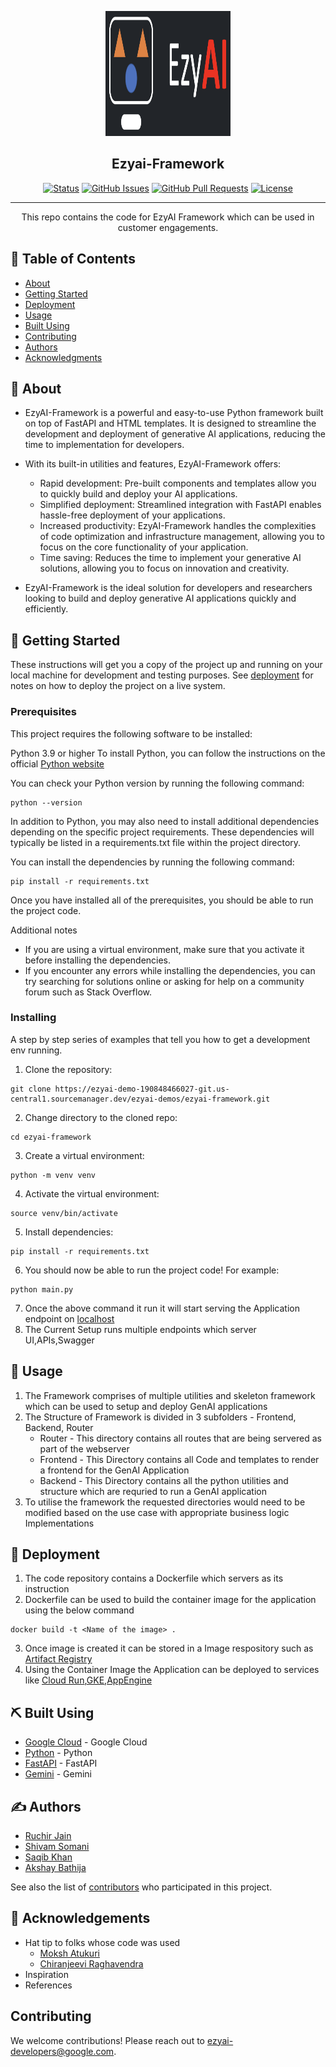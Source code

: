 <p align="center">
  <a href="" rel="noopener">
 <img width=200px height=200px src="frontend/static/img/ezyai.png" alt="EzyAi Logo"></a>
</p>

<h2 align="center">Ezyai-Framework</h3>

<div align="center">

[![Status](https://img.shields.io/badge/status-active-green)]()
[![GitHub Issues](https://img.shields.io/badge/issues-open-orange)](https://ezyai-demo-190848466027.us-central1.sourcemanager.dev/ezyai-demos/ezyai-framework/issues)
[![GitHub Pull Requests](https://img.shields.io/badge/pull%20request-open-orange)](https://ezyai-demo-190848466027.us-central1.sourcemanager.dev/ezyai-demos/ezyai-framework/pulls)
[![License](https://img.shields.io/badge/license-MIT-blue.svg)](/LICENSE)

</div>

---

<p align="center"> 
This repo contains the code for EzyAI Framework which can be used in customer engagements.
    <br> 
</p>

## 📝 Table of Contents

- [About](#about)
- [Getting Started](#getting_started)
- [Deployment](#deployment)
- [Usage](#usage)
- [Built Using](#built_using)
- [Contributing](#contributing)
- [Authors](#authors)
- [Acknowledgments](#acknowledgement)

## 🧐 About <a name = "about"></a>

* EzyAI-Framework is a powerful and easy-to-use Python framework built on top of FastAPI and HTML templates. It is designed to streamline the development and deployment of generative AI applications, reducing the time to implementation for developers.

* With its built-in utilities and features, EzyAI-Framework offers:

  * Rapid development: Pre-built components and templates allow you to quickly build and deploy your AI applications.
  * Simplified deployment: Streamlined integration with FastAPI enables hassle-free deployment of your applications.
  * Increased productivity: EzyAI-Framework handles the complexities of code optimization and infrastructure management, allowing you to focus on the core functionality of your application.
  * Time saving: Reduces the time to implement your generative AI solutions, allowing you to focus on innovation and creativity.
* EzyAI-Framework is the ideal solution for developers and researchers looking to build and deploy generative AI applications quickly and efficiently.

## 🏁 Getting Started <a name = "getting_started"></a>

These instructions will get you a copy of the project up and running on your local machine for development and testing purposes. See [deployment](#deployment) for notes on how to deploy the project on a live system.

### Prerequisites

This project requires the following software to be installed:

Python 3.9 or higher
To install Python, you can follow the instructions on the official [Python website](https://www.python.org/downloads/)

You can check your Python version by running the following command:
```
python --version
```
In addition to Python, you may also need to install additional dependencies depending on the specific project requirements. These dependencies will typically be listed in a requirements.txt file within the project directory.

You can install the dependencies by running the following command:
```
pip install -r requirements.txt
```
Once you have installed all of the prerequisites, you should be able to run the project code.

Additional notes
* If you are using a virtual environment, make sure that you activate it before installing the dependencies.
* If you encounter any errors while installing the dependencies, you can try searching for solutions online or asking for help on a community forum such as Stack Overflow.

### Installing

A step by step series of examples that tell you how to get a development env running.
1. Clone the repository: 
``` 
git clone https://ezyai-demo-190848466027-git.us-central1.sourcemanager.dev/ezyai-demos/ezyai-framework.git 
```
2. Change directory to the cloned repo:
```
cd ezyai-framework
```
3. Create a virtual environment:
```
python -m venv venv
```
4. Activate the virtual environment:
```
source venv/bin/activate
```
5. Install dependencies:
```
pip install -r requirements.txt
```
6. You should now be able to run the project code! For example:
```
python main.py
```
7. Once the above command it run it will start serving the Application endpoint on [localhost](http://localhost:5000)
8. The Current Setup runs multiple endpoints which server UI,APIs,Swagger


## 🎈 Usage <a name="usage"></a>

1. The Framework comprises of multiple utilities and skeleton framework which can be used to setup and deploy GenAI applications 
2. The Structure of Framework is divided in 3 subfolders - Frontend, Backend, Router
    * Router - This directory contains all routes that are being servered as part of the webserver
    * Frontend - This Directory contains all Code and templates to render a frontend for the GenAI Application
    * Backend - This Directory contains all the python utilities and structure which are requried to run a GenAI application
3. To utilise the framework the requested directories would need to be modified based on the use case with appropriate business logic Implementations


## 🚀 Deployment <a name = "deployment"></a>

1. The code repository contains a Dockerfile which servers as its instruction 
2. Dockerfile can be used to build the container image for the application using the below command 
```
docker build -t <Name of the image> .
```
3. Once image is created it can be stored in a Image respository such as [Artifact Registry](https://cloud.google.com/artifact-registry)
4. Using the Container Image the Application can be deployed to services like [Cloud Run](https://cloud.google.com/run),[GKE](https://cloud.google.com/kubernetes-engine),[AppEngine](https://cloud.google.com/appengine)

## ⛏️ Built Using <a name = "built_using"></a>

- [Google Cloud](https://cloud.google.com/) - Google Cloud
- [Python](https://python.org) - Python
- [FastAPI](https://fastapi.tiangolo.com/) - FastAPI
- [Gemini](https://gemini.google.com/) - Gemini

## ✍️ Authors <a name = "authors"></a>

- [Ruchir Jain](mailto:ruchirjain@google.com)
- [Shivam Somani](mailto:shivamsomani@google.com)
- [Saqib Khan](mailto:ksaqib@google.com)
- [Akshay Bathija](mailto:akshaybathija@google.com)

See also the list of [contributors]() who participated in this project.

## 🎉 Acknowledgements <a name = "acknowledgement"></a>

- Hat tip to folks whose code was used
  * [Moksh Atukuri](mailto:mokshazna@google.com)
  * [Chiranjeevi Raghavendra](mailto:chiranjeevitr@google.com) 
- Inspiration
- References

## Contributing

We welcome contributions! Please reach out to ezyai-developers@google.com.